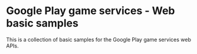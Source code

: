 # Google Play game services - Web basic samples

This is a collection of basic samples for the Google Play game services
web APIs.

